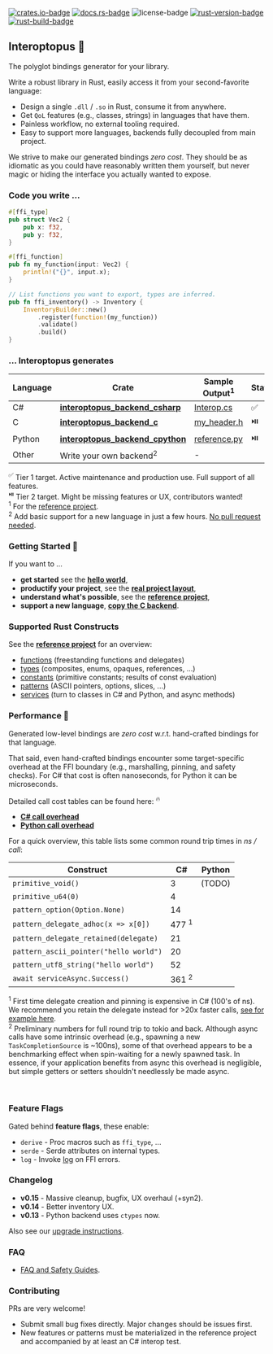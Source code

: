 
[![crates.io-badge]][crates.io-url]
[![docs.rs-badge]][docs.rs-url]
![license-badge]
[![rust-version-badge]][rust-version-url]
[![rust-build-badge]][rust-build-url]

## Interoptopus 🐙

The polyglot bindings generator for your library.

Write a robust library in Rust, easily access it from your second-favorite language:

- Design a single `.dll` / `.so` in Rust, consume it from anywhere.
- Get `QoL` features (e.g., classes, strings) in languages that have them.
- Painless workflow, no external tooling required.
- Easy to support more languages, backends fully decoupled from main project.

We strive to make our generated bindings _zero cost_. They should be as idiomatic
as you could have reasonably written them yourself, but never magic or hiding the interface
you actually wanted to expose.


### Code you write ...

```rust
#[ffi_type]
pub struct Vec2 {
    pub x: f32,
    pub y: f32,
}

#[ffi_function]
pub fn my_function(input: Vec2) {
    println!("{}", input.x);
}

// List functions you want to export, types are inferred.
pub fn ffi_inventory() -> Inventory {
    InventoryBuilder::new()
        .register(function!(my_function))
        .validate()
        .build()
}

```


### ... Interoptopus generates

| Language | Crate | Sample Output<sup>1</sup> | Status |
| --- | --- | --- | --- |
| C# | [**interoptopus_backend_csharp**](https://crates.io/crates/interoptopus_backend_csharp) | [Interop.cs](https://github.com/ralfbiedert/interoptopus/blob/master/tests/tests/csharp_reference_project/Interop.cs) | ✅ |
| C | [**interoptopus_backend_c**](https://crates.io/crates/interoptopus_backend_c) | [my_header.h](https://github.com/ralfbiedert/interoptopus/blob/master/tests/tests/c_reference_project/reference_project.h) | ⏯️ |
| Python  | [**interoptopus_backend_cpython**](https://crates.io/crates/interoptopus_backend_cpython) | [reference.py](https://github.com/ralfbiedert/interoptopus/blob/master/tests/tests/cpython_reference_project/reference_project.py) | ⏯️ |
| Other | Write your own backend<sup>2</sup> | - |

<sup>✅</sup> Tier 1 target. Active maintenance and production use. Full support of all features.<br/>
<sup>⏯️</sup> Tier 2 target. Might be missing features or UX, contributors wanted!<br/>
<sup>1</sup> For the [reference project](https://github.com/ralfbiedert/interoptopus/tree/master/crates/reference_project/src). <br/>
<sup>2</sup> Add basic support for a new language in just a few hours. [No pull request needed](https://github.com/ralfbiedert/interoptopus/blob/master/FAQ.md#new-backends).<br/>


### Getting Started 🍼

If you want to ...
- **get started** see the [**hello world**](https://github.com/ralfbiedert/interoptopus/tree/master/examples/hello_world),
- **productify your project**, see the [**real project layout**](https://github.com/ralfbiedert/interoptopus/tree/master/examples/real_project_layout),
- **understand what's possible**, see the [**reference project**](https://github.com/ralfbiedert/interoptopus/tree/master/crates/reference_project/src),
- **support a new language**, [**copy the C backend**](https://github.com/ralfbiedert/interoptopus/tree/master/crates/backend_c).

### Supported Rust Constructs

See the [**reference project**](https://github.com/ralfbiedert/interoptopus/tree/master/crates/reference_project/src) for an overview:
- [functions](https://github.com/ralfbiedert/interoptopus/tree/master/crates/reference_project/src/functions) (freestanding functions and delegates)
- [types](https://github.com/ralfbiedert/interoptopus/tree/master/crates/reference_project/src/types) (composites, enums, opaques, references, ...)
- [constants](https://github.com/ralfbiedert/interoptopus/tree/master/crates/reference_project/src/constants.rs) (primitive constants; results of const evaluation)
- [patterns](https://github.com/ralfbiedert/interoptopus/tree/master/crates/reference_project/src/patterns) (ASCII pointers, options, slices, ...)
- [services](https://github.com/ralfbiedert/interoptopus/tree/master/crates/reference_project/src/services) (turn to classes in C# and Python, and async methods)


### Performance 🏁

Generated low-level bindings are _zero cost_ w.r.t. hand-crafted bindings for that language.

That said, even hand-crafted bindings encounter some target-specific overhead
at the FFI boundary (e.g., marshalling, pinning, and safety checks). For C# that cost
is often nanoseconds, for Python it can be microseconds.

Detailed call cost tables can be found here: <sup>🔥</sup>

- [**C# call overhead**](https://github.com/ralfbiedert/interoptopus/blob/master/tests/tests/csharp_benchmarks/RESULTS.md)
- [**Python call overhead**](https://github.com/ralfbiedert/interoptopus/blob/master/tests/tests/cpython_benchmarks/RESULTS.md)

For a quick overview, this table lists some common round trip times in _ns / call_:

| Construct | C# | Python |
| --- | --- | --- |
| `primitive_void()` | 3 | (TODO) |
| `primitive_u64(0)` | 4 | |
| `pattern_option(Option.None)` | 14 | |
| `pattern_delegate_adhoc(x => x[0])` | 477 <sup>1</sup> |
| `pattern_delegate_retained(delegate)` | 21 | |
| `pattern_ascii_pointer("hello world")` | 20 | |
| `pattern_utf8_string("hello world")` | 52 | |
| `await serviceAsync.Success()` | 361 <sup>2</sup> | |

 <sup>1</sup> First time delegate creation and pinning is expensive in C# (100's of ns). We
 recommend you retain the delegate instead for >20x faster calls, [see for example here](https://github.com/ralfbiedert/interoptopus/blob/master/tests/tests/csharp_reference_project/Test.Pattern.Callbacks.cs).<br/>
 <sup>2</sup> Preliminary numbers for full round trip to tokio and back. Although async calls have some intrinsic overhead
  (e.g., spawning a new `TaskCompletionSource` is ~100ns), some of that overhead appears to be a
  benchmarking effect when spin-waiting for a newly spawned task. In essence, if your application
  benefits from async this overhead is negligible, but simple getters or setters shouldn't needlessly be made async.

<br/>


### Feature Flags

Gated behind **feature flags**, these enable:

- `derive` - Proc macros such as `ffi_type`, ...
- `serde` - Serde attributes on internal types.
- `log` - Invoke [log](https://crates.io/crates/log) on FFI errors.


### Changelog

- **v0.15** - Massive cleanup, bugfix, UX overhaul (+syn2).
- **v0.14** - Better inventory UX.
- **v0.13** - Python backend uses `ctypes` now.

Also see our [upgrade instructions](https://github.com/ralfbiedert/interoptopus/blob/master/UPGRADE_INSTRUCTIONS.md).


### FAQ

- [FAQ and Safety Guides](https://github.com/ralfbiedert/interoptopus/blob/master/FAQ.md).


### Contributing

PRs are very welcome!

- Submit small bug fixes directly. Major changes should be issues first.
- New features or patterns must be materialized in the reference project and accompanied by
  at least an C# interop test.

[crates.io-badge]: https://img.shields.io/crates/v/interoptopus.svg
[crates.io-url]: https://crates.io/crates/interoptopus
[license-badge]: https://img.shields.io/badge/license-MIT-blue.svg
[docs.rs-badge]: https://docs.rs/interoptopus/badge.svg
[docs.rs-url]: https://docs.rs/interoptopus/
[rust-version-badge]: https://img.shields.io/badge/rust-1.85%2B-blue.svg?maxAge=3600
[rust-version-url]: https://github.com/ralfbiedert/interoptopus
[rust-build-badge]: https://github.com/ralfbiedert/interoptopus/actions/workflows/rust.yml/badge.svg
[rust-build-url]: https://github.com/ralfbiedert/interoptopus/actions/workflows/rust.yml
